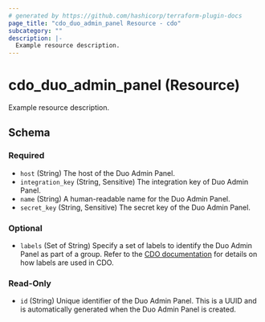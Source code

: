 ```yaml
---
# generated by https://github.com/hashicorp/terraform-plugin-docs
page_title: "cdo_duo_admin_panel Resource - cdo"
subcategory: ""
description: |-
  Example resource description.
---
```


# cdo_duo_admin_panel (Resource)

Example resource description.



<!-- schema generated by tfplugindocs -->
## Schema

### Required

- `host` (String) The host of the Duo Admin Panel.
- `integration_key` (String, Sensitive) The integration key of Duo Admin Panel.
- `name` (String) A human-readable name for the Duo Admin Panel.
- `secret_key` (String, Sensitive) The secret key of the Duo Admin Panel.

### Optional

- `labels` (Set of String) Specify a set of labels to identify the Duo Admin Panel as part of a group. Refer to the [CDO documentation](https://docs.defenseorchestrator.com/t-applying-labels-to-devices-and-objects.html#!c-labels-and-filtering.html) for details on how labels are used in CDO.

### Read-Only

- `id` (String) Unique identifier of the Duo Admin Panel. This is a UUID and is automatically generated when the Duo Admin Panel is created.
